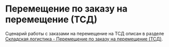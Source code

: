 # Перемещение по заказу на перемещение (ТСД)

Сценарий работы с заказами на перемещение на ТСД описан в разделе [Складская логистика - Перемещение по заказу на перемещение (ТСД)](../../../../../Warehouse/AddressWarehouse/Peremeshenie/PeremTask/SettingAccountingPointOrderTSD.md).


